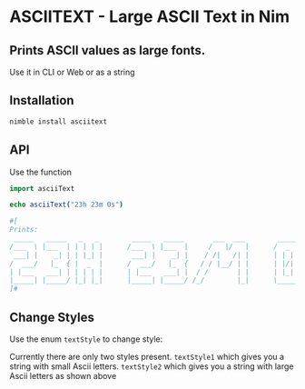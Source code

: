 # ASCIITEXT - Large ASCII Text in Nim

## Prints ASCII values as large fonts.

Use it in CLI or Web or as a string

## Installation

```sh
nimble install asciitext
```

## API

Use the function

```nim
import asciiText

echo asciiText("23h 23m 0s")

#[
Prints:
 _____   _____   _   _        _____   _____       ___  ___        _____   _____
/___  \ |___  | | | | |      /___  \ |___  |     /   |/   |      /  _  \ /  ___/
 ___| |    _| | | |_| |       ___| |    _| |    / /|   /| |      | | | | | |___
/  ___/   |_  { |  _  |      /  ___/   |_  {   / / |__/ | |      | |/| | \___  \
| |___   ___| | | | | |      | |___   ___| |  / /       | |      | |_| |  ___| |
|_____| |_____/ |_| |_|      |_____| |_____/ /_/        |_|      \_____/ /_____/
]#
```

## Change Styles

Use the enum `textStyle` to change style:

Currently there are only two styles present. `textStyle1` which gives you a string with small Ascii letters. `textStyle2` which gives you a string with large Ascii letters as shown above

